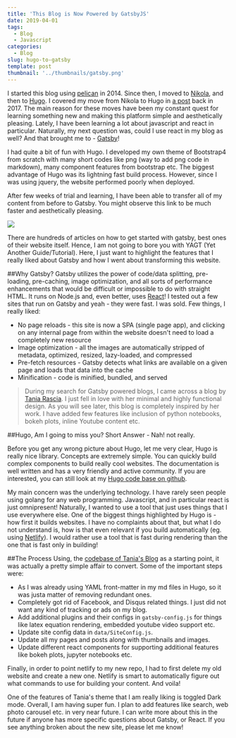 ```yaml
---
title: 'This Blog is Now Powered by GatsbyJS'
date: 2019-04-01
tags:
  - Blog
  - Javascript
categories:
  - Blog
slug: hugo-to-gatsby
template: post
thumbnail: '../thumbnails/gatsby.png'
---
```


I started this blog using [pelican](https://blog.getpelican.com/) in 2014. Since then, I moved to [Nikola](https://getnikola.com/), and then to [Hugo](https://gohugo.io/). I covered my move from Nikola to Hugo in [a post](/nikola-to-hugo) back in 2017. The main reason for these moves have been my constant quest for learning something new and making this platform simple and aesthetically pleasing. Lately, I have been learning a lot about javascript and react in particular. Naturally, my next question was, could I use react in my blog as well? And that brought me to - [Gatsby](https://www.gatsbyjs.org/)!

I had quite a bit of fun with Hugo. I developed my own theme of Bootstrap4 from scratch with many short codes like png (way to add png code in markdown), many component features from bootstrap etc. The biggest advantage of Hugo was its lightning fast build process. However, since I was using jquery, the website performed poorly when deployed.

After few weeks of trial and learning, I have been able to transfer all of my content from before to Gatsby. You might observe this link to be much faster and aesthetically pleasing.

![](https://res.cloudinary.com/sadanandsingh/image/upload/v1555377338/Screen_Shot_2019-04-15_at_6.14.47_PM_hkrbyn.png)

There are hundreds of articles on how to get started with gatsby, best ones of their website itself. Hence, I am not going to bore you with YAGT (Yet Another Guide/Tutorial). Here, I just want to highlight the features that I really liked about Gatsby and how I went about transforming this website.

##Why Gatsby?
Gatsby utilizes the power of code/data splitting, pre-loading, pre-caching, image optimization, and all sorts of performance enhancements that would be difficult or impossible to do with straight HTML. It runs on Node.js and, even better, uses [React](https://reactjs.org/)! I tested out a few sites that run on Gatsby and yeah - they were fast. I was sold. Few things, I really liked:

- No page reloads - this site is now a SPA (single page app), and clicking on any internal page from within the website doesn't need to load a completely new resource
- Image optimization - all the images are automatically stripped of metadata, optimized, resized, lazy-loaded, and compressed
- Pre-fetch resources - Gatsby detects what links are available on a given page and loads that data into the cache
- Minification - code is minified, bundled, and served

> During my search for Gatsby powered blogs, I came across a blog by [Tania Rascia](https://www.taniarascia.com/migrating-from-wordpress-to-gatsby/). I just fell in love with her minimal and highly functional design. As you will see later, this blog is completely inspired by her work. I have added few features like inclusion of python notebooks, bokeh plots, inline Youtube content etc.

##Hugo, Am I going to miss you?
Short Answer - Nah! not really.

Before you get any wrong picture about Hugo, let me very clear, Hugo is really nice library. Concepts are extremely simple. You can quickly build complex components to build really cool websites. The documentation is well written and has a very friendly and active community. If you are interested, you can still look at my [Hugo code base on github](https://github.com/sadanand-singh/Blog).

My main concern was the underlying technology. I have rarely seen people using golang for any web programming. Javascript, and in particular react is just omnipresent! Naturally, I wanted to use a tool that just uses things that I use everywhere else. One of the biggest things highlighted by Hugo is - how first it builds websites. I have no complaints about that, but what I do not understand is, how is that even relevant if you build automatically (eg. using [Netlify](https://www.netlify.com/)). I would rather use a tool that is fast during rendering than the one that is fast only in building!

##The Process
Using, the [codebase of Tania's Blog](https://github.com/taniarascia/taniarascia.com/) as a starting point, it was actually a pretty simple affair to convert. Some of the important steps were:

- As I was already using YAML front-matter in my md files in Hugo, so it was justa matter of removing redundant ones.
- Completely got rid of Facebook, and Disqus related things. I just did not want any kind of tracking or ads on my blog.
- Add additional plugins and their configs in `gatsby-config.js` for things like latex equation rendering, embedded youtube video support etc.
- Update site config data in `data/SiteConfig.js`.
- Update all my pages and posts along with thumbnails and images.
- Update different react components for supporting additional features like bokeh plots, jupyter notebooks etc.

Finally, in order to point netlify to my new repo, I had to first delete my old website and create a new one. Netlify is smart to automatically figure out what commands to use for building your content. And voila!

One of the features of Tania's theme that I am really liking is toggled Dark mode. Overall, I am having super fun. I plan to add features like search, web photo carousel etc. in very near future. I can write more about this in the future if anyone has more specific questions about Gatsby, or React. If you see anything broken about the new site, please let me know!
